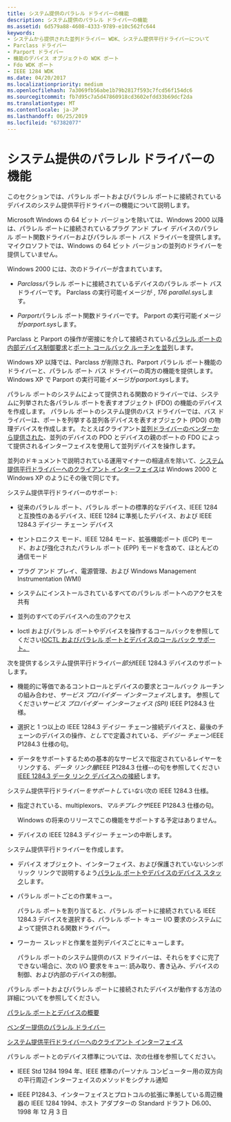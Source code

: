 ```yaml
---
title: システム提供のパラレル ドライバーの機能
description: システム提供のパラレル ドライバーの機能
ms.assetid: 6d579a88-4608-4333-9789-e10c562fc644
keywords:
- システムから提供された並列ドライバー WDK、システム提供平行ドライバーについて
- Parclass ドライバー
- Parport ドライバー
- 機能のデバイス オブジェクトの WDK ポート
- Fdo WDK ポート
- IEEE 1284 WDK
ms.date: 04/20/2017
ms.localizationpriority: medium
ms.openlocfilehash: 7a3069fb56abe1b79b2817f593c7fcd56f154dc6
ms.sourcegitcommit: fb7d95c7a5d47860918cd3602efdd33b69dcf2da
ms.translationtype: MT
ms.contentlocale: ja-JP
ms.lasthandoff: 06/25/2019
ms.locfileid: "67382077"
---
```

# <a name="features-of-system-supplied-parallel-drivers"></a>システム提供のパラレル ドライバーの機能





このセクションでは、パラレル ポートおよびパラレル ポートに接続されているデバイスのシステム提供平行ドライバーの機能について説明します。

Microsoft Windows の 64 ビット バージョンを除いては、Windows 2000 以降は、パラレル ポートに接続されているプラグ アンド プレイ デバイスのパラレル ポート関数ドライバーおよびパラレル ポート バス ドライバーを提供します。 マイクロソフトでは、Windows の 64 ビット バージョンの並列のドライバーを提供していません。

Windows 2000 には、次のドライバーが含まれています。

-   *Parclass*パラレル ポートに接続されているデバイスのパラレル ポート バス ドライバーです。 Parclass の実行可能イメージが *, 176 parallel.sys*します。

-   *Parport*パラレル ポート関数ドライバーです。 Parport の実行可能イメージが*parport.sys*します。

Parclass と Parport の操作が密接にを介して接続されている[パラレル ポートの内部デバイス制御要求](https://docs.microsoft.com/windows-hardware/drivers/ddi/content/index)と[ポート コールバック ルーチンを並列](https://docs.microsoft.com/windows-hardware/drivers/ddi/content/index)します。

Windows XP 以降では、Parclass が削除され、Parport パラレル ポート機能のドライバーと、パラレル ポート バス ドライバーの両方の機能を提供します。 Windows XP で Parport の実行可能イメージが*parport.sys*します。

パラレル ポートのシステムによって提供される関数のドライバーでは、システムに列挙された各パラレル ポートを表すオブジェクト (FDO) の機能のデバイスを作成します。 パラレル ポートのシステム提供のバス ドライバーでは、バス ドライバーは、ポートを列挙する並列各デバイスを表すオブジェクト (PDO) の物理デバイスを作成します。 たとえばクライアント[並列ドライバーのベンダーから提供された](vendor-supplied-parallel-drivers.md)、並列のデバイスの PDO とデバイスの親のポートの FDO によって提供されるインターフェイスを使用して並列デバイスを操作します。

並列のドキュメントで説明されている運用マイナーの相違点を除いて、[システム提供平行ドライバーへのクライアント インターフェイス](https://docs.microsoft.com/windows-hardware/drivers/ddi/content/index)は Windows 2000 と Windows XP のようにその後で同じです。

システム提供平行ドライバーのサポート:

-   従来のパラレル ポート、パラレル ポートの標準的なデバイス、IEEE 1284 と互換性のあるデバイス、IEEE 1284 に準拠したデバイス、および IEEE 1284.3 デイジー チェーン デバイス

-   セントロニクス モード、IEEE 1284 モード、拡張機能ポート (ECP) モード、および強化されたパラレル ポート (EPP) モードを含めて、ほとんどの通信モード

-   プラグ アンド プレイ、電源管理、および Windows Management Instrumentation (WMI)

-   システムにインストールされているすべてのパラレル ポートへのアクセスを共有

-   並列のすべてのデバイスへの生のアクセス

-   Ioctl およびパラレル ポートやデバイスを操作するコールバックを参照してください[IOCTL およびパラレル ポートとデバイスのコールバック サポート。](ioctl-and-callback-support-for-parallel-ports-and-devices.md)

次を提供するシステム提供平行ドライバー*部分*IEEE 1284.3 デバイスのサポートします。

- 機能的に等価であるコントロールとデバイスの要求とコールバック ルーチンの組み合わせ、*サービス プロバイダー インターフェイス*します。 参照してください*サービス プロバイダー インターフェイス (SPI)* IEEE P1284.3 仕様。

- 選択と 1 つ以上の IEEE 1284.3 デイジー チェーン接続デバイスと、最後のチェーンのデバイスの操作<em>、として</em>で定義されている、*デイジー チェーン*IEEE P1284.3 仕様の句。

- データをサポートするための基本的なサービスで指定されているレイヤーをリンクする、*データ リンク層*IEEE P1284.3 仕様--の句を参照してください[IEEE 1284.3 データ リンク デバイスへの接続](connecting-to-an-ieee-1284-3-data-link-device.md)します。

システム提供平行ドライバー*をサポートしていない*次の IEEE 1284.3 仕様。

-   指定されている、multiplexors、*マルチプレクサ*IEEE P1284.3 仕様の句。

    Windows の将来のリリースでこの機能をサポートする予定はありません。

-   デバイスの IEEE 1284.3 デイジー チェーンの中断します。

システム提供平行ドライバーを作成します。

-   デバイス オブジェクト、インターフェイス、および保護されていないシンボリック リンクで説明するよう[パラレル ポートやデバイスのデバイス スタック](device-stacks-for-parallel-ports-and-devices.md)します。

-   パラレル ポートごとの作業キュー。

    パラレル ポートを割り当てると、パラレル ポートに接続されている IEEE 1284.3 デバイスを選択する、パラレル ポート キュー I/O 要求のシステムによって提供される関数ドライバー。

-   ワーカー スレッドと作業を並列デバイスごとにキューします。

    パラレル ポートのシステム提供のバス ドライバーは、それらをすぐに完了できない場合に、次の I/O 要求をキュー: 読み取り、書き込み、デバイスの制御、および内部のデバイスの制御。

パラレル ポートおよびパラレル ポートに接続されたデバイスが動作する方法の詳細についてを参照してください。

[パラレル ポートとデバイスの概要](introduction-to-parallel-ports-and-devices.md)

[ベンダー提供のパラレル ドライバー](vendor-supplied-parallel-drivers.md)

[システム提供平行ドライバーへのクライアント インターフェイス](https://docs.microsoft.com/windows-hardware/drivers/ddi/content/index)

パラレル ポートとのデバイス標準については、次の仕様を参照してください。

-   IEEE Std 1284 1994 年、IEEE 標準のパーソナル コンピューター用の双方向の平行周辺インターフェイスのメソッドをシグナル通知

-   IEEE P1284.3、インターフェイスとプロトコルの拡張に準拠している周辺機器の IEEE 1284 1994、ホスト アダプターの Standard ドラフト D6.00、1998 年 12 月 3 日

 

 




